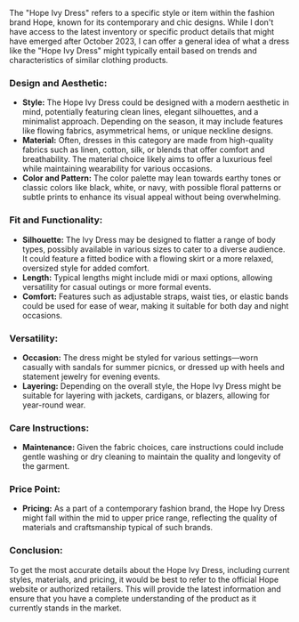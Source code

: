 The "Hope Ivy Dress" refers to a specific style or item within the fashion brand Hope, known for its contemporary and chic designs. While I don't have access to the latest inventory or specific product details that might have emerged after October 2023, I can offer a general idea of what a dress like the "Hope Ivy Dress" might typically entail based on trends and characteristics of similar clothing products.

### Design and Aesthetic:
- **Style:** The Hope Ivy Dress could be designed with a modern aesthetic in mind, potentially featuring clean lines, elegant silhouettes, and a minimalist approach. Depending on the season, it may include features like flowing fabrics, asymmetrical hems, or unique neckline designs.
- **Material:** Often, dresses in this category are made from high-quality fabrics such as linen, cotton, silk, or blends that offer comfort and breathability. The material choice likely aims to offer a luxurious feel while maintaining wearability for various occasions.
- **Color and Pattern:** The color palette may lean towards earthy tones or classic colors like black, white, or navy, with possible floral patterns or subtle prints to enhance its visual appeal without being overwhelming.

### Fit and Functionality:
- **Silhouette:** The Ivy Dress may be designed to flatter a range of body types, possibly available in various sizes to cater to a diverse audience. It could feature a fitted bodice with a flowing skirt or a more relaxed, oversized style for added comfort.
- **Length:** Typical lengths might include midi or maxi options, allowing versatility for casual outings or more formal events.
- **Comfort:** Features such as adjustable straps, waist ties, or elastic bands could be used for ease of wear, making it suitable for both day and night occasions.

### Versatility:
- **Occasion:** The dress might be styled for various settings—worn casually with sandals for summer picnics, or dressed up with heels and statement jewelry for evening events.
- **Layering:** Depending on the overall style, the Hope Ivy Dress might be suitable for layering with jackets, cardigans, or blazers, allowing for year-round wear.

### Care Instructions:
- **Maintenance:** Given the fabric choices, care instructions could include gentle washing or dry cleaning to maintain the quality and longevity of the garment.

### Price Point:
- **Pricing:** As a part of a contemporary fashion brand, the Hope Ivy Dress might fall within the mid to upper price range, reflecting the quality of materials and craftsmanship typical of such brands.

### Conclusion:
To get the most accurate details about the Hope Ivy Dress, including current styles, materials, and pricing, it would be best to refer to the official Hope website or authorized retailers. This will provide the latest information and ensure that you have a complete understanding of the product as it currently stands in the market.
